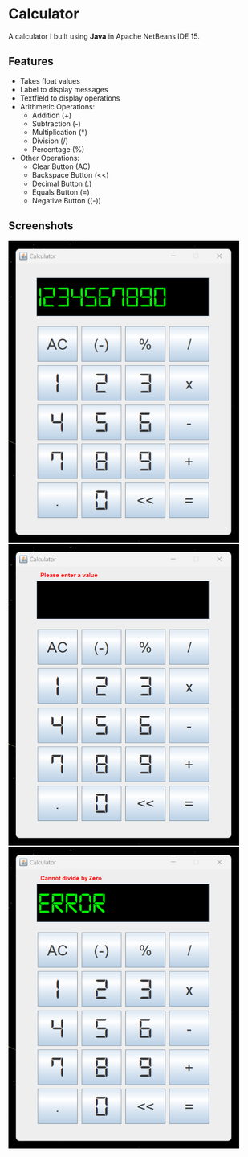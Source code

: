# Calculator
A calculator I built using **Java** in Apache NetBeans IDE 15.

## Features
* Takes float values
* Label to display messages
* Textfield to display operations
* Arithmetic Operations:
    * Addition (+)
    * Subtraction (-)
    * Multiplication (*)
    * Division (/)
    * Percentage (%)
* Other Operations:
    * Clear Button (AC)
    * Backspace Button (<<)
    * Decimal Button (.)
    * Equals Button (=)
    * Negative Button ((-))

## Screenshots

<img src="Data/calc1.png" alt="Calculator1" width="460" height="600">
<img src="Data/calc2.png" alt="Calculator2" width="460" height="600">
<img src="Data/calc3.png" alt="Calculator3" width="460" height="600">
